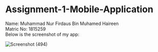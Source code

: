 # Assignment-1-Mobile-Application

Name: Muhammad Nur Firdaus Bin Muhamed Haireen\
Matric No: 1815259\
Below is the screenshot of my app:

![Screenshot (494)](https://user-images.githubusercontent.com/69784466/142672665-a5e6ed94-f4a9-48da-a986-10a6fbb6d8dd.png)

